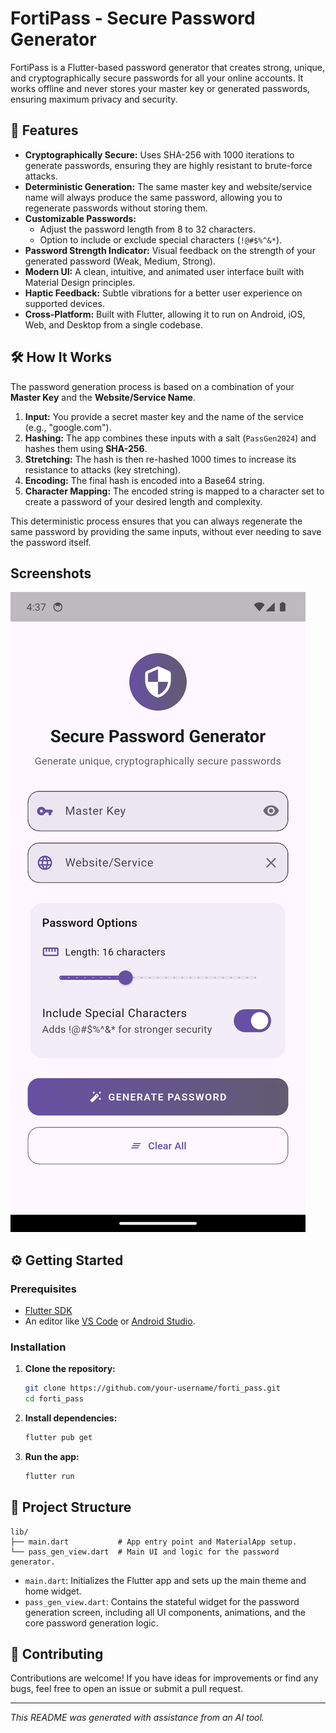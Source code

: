 # FortiPass - Secure Password Generator

FortiPass is a Flutter-based password generator that creates strong, unique, and cryptographically secure passwords for all your online accounts. It works offline and never stores your master key or generated passwords, ensuring maximum privacy and security.

## 🚀 Features

- **Cryptographically Secure:** Uses SHA-256 with 1000 iterations to generate passwords, ensuring they are highly resistant to brute-force attacks.
- **Deterministic Generation:** The same master key and website/service name will always produce the same password, allowing you to regenerate passwords without storing them.
- **Customizable Passwords:**
  - Adjust the password length from 8 to 32 characters.
  - Option to include or exclude special characters (`!@#$%^&*`).
- **Password Strength Indicator:** Visual feedback on the strength of your generated password (Weak, Medium, Strong).
- **Modern UI:** A clean, intuitive, and animated user interface built with Material Design principles.
- **Haptic Feedback:** Subtle vibrations for a better user experience on supported devices.
- **Cross-Platform:** Built with Flutter, allowing it to run on Android, iOS, Web, and Desktop from a single codebase.

## 🛠️ How It Works

The password generation process is based on a combination of your **Master Key** and the **Website/Service Name**.

1.  **Input:** You provide a secret master key and the name of the service (e.g., "google.com").
2.  **Hashing:** The app combines these inputs with a salt (`PassGen2024`) and hashes them using **SHA-256**.
3.  **Stretching:** The hash is then re-hashed 1000 times to increase its resistance to attacks (key stretching).
4.  **Encoding:** The final hash is encoded into a Base64 string.
5.  **Character Mapping:** The encoded string is mapped to a character set to create a password of your desired length and complexity.

This deterministic process ensures that you can always regenerate the same password by providing the same inputs, without ever needing to save the password itself.

## Screenshots
![assets/screens/home.png](assets/screens/home.png)



## ⚙️ Getting Started

### Prerequisites

- [Flutter SDK](https://flutter.dev/docs/get-started/install)
- An editor like [VS Code](https://code.visualstudio.com/) or [Android Studio](https://developer.android.com/studio).

### Installation

1.  **Clone the repository:**
    ```bash
    git clone https://github.com/your-username/forti_pass.git
    cd forti_pass
    ```

2.  **Install dependencies:**
    ```bash
    flutter pub get
    ```

3.  **Run the app:**
    ```bash
    flutter run
    ```

## 📂 Project Structure

```
lib/
├── main.dart           # App entry point and MaterialApp setup.
└── pass_gen_view.dart  # Main UI and logic for the password generator.
```

- `main.dart`: Initializes the Flutter app and sets up the main theme and home widget.
- `pass_gen_view.dart`: Contains the stateful widget for the password generation screen, including all UI components, animations, and the core password generation logic.

## 🤝 Contributing

Contributions are welcome! If you have ideas for improvements or find any bugs, feel free to open an issue or submit a pull request.

---

*This README was generated with assistance from an AI tool.*